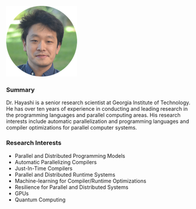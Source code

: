 ![Akihiro Hayashi](img/akihiro.png)

### Summary
Dr. Hayashi is a senior research scientist at Georgia Institute of Technology. He has over ten years of experience in conducting and leading research in the programming languages and parallel computing areas. His research interests include automatic parallelization and programming languages and compiler optimizations for parallel computer systems.

### Research Interests
- Parallel and Distributed Programming Models
- Automatic Parallelizing Compilers
- Just-In-Time Compilers
- Parallel and Distributed Runtime Systems
- Machine-learning for Compiler/Runtime Optimizations
- Resilience for Parallel and Distributed Systems
- GPUs
- Quantum Computing